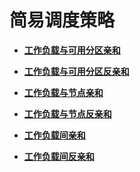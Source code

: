 # 简易调度策略<a name="cce_01_0230"></a>

-   **[工作负载与可用分区亲和](工作负载与可用分区亲和.md)**  

-   **[工作负载与可用分区反亲和](工作负载与可用分区反亲和.md)**  

-   **[工作负载与节点亲和](工作负载与节点亲和.md)**  

-   **[工作负载与节点反亲和](工作负载与节点反亲和.md)**  

-   **[工作负载间亲和](工作负载间亲和.md)**  

-   **[工作负载间反亲和](工作负载间反亲和.md)**  


